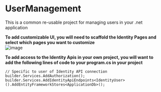 # UserManagement

This is a common re-usable project for managing users in your .net application


**To add customizable UI, you will need to scaffold the Identity Pages and select which pages you want to customize**<br>
![image](https://github.com/gjones94/UserManagement/assets/141204905/cdc23a13-7937-4eec-a411-fd9052e6e965)


**To add access to the Identity Apis in your own project, you will want to add the following lines of code to your program.cs in your project**<br>
```
// Specific to user of Identity API connection
builder.Services.AddAuthorization();
builder.Services.AddIdentityApiEndpoints<IdentityUser>().AddEntityFrameworkStores<ApplicationDb>();
```

